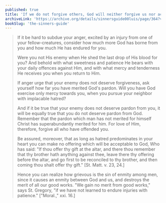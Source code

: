 ```yaml
---
published: true
title: 'If we do not forgive others, God will neither forgive us nor accept any sacrifice we make'
archiveLink: 'https://archive.org/details/sinnersguide00luis/page/364?view=theater'
bookSlug: 'the-sinners-guide'
---
```


> If it be hard to subdue your anger, excited by an injury from one of your fellow-creatures, consider how much more God has borne from you and how much He has endured for you.
>
> Were you not His enemy when He shed the last drop of His blood for you? And behold with what sweetness and patience He bears with your daily offences against Him, and with what mercy and tenderness He receives you when you return to Him.
>
> If anger urge that your enemy does not deserve forgiveness, ask yourself how far you have merited God's pardon. Will you have God exercise only mercy towards you, when you pursue your neighbor with implacable hatred?
>
> And if it be true that your enemy does not deserve pardon from you, it will be equally true that you do not deserve pardon from God. Remember that the pardon which man has not merited for himself Christ has superabundantly merited for him. For love of Him, therefore, forgive all who have offended you.
>
> Be assured, moreover, that as long as hatred predominates in your heart you can make no offering which will be acceptable to God, Who has said: "If thou offer thy gift at the altar, and there thou remember that thy brother hath anything against thee, leave there thy offering before the altar, and go first to be reconciled to thy brother, and then coming thou shalt offer thy gift." [St. Matt. v. 23, 24.]
>
> Hence you can realize how grievous is the sin of enmity among men, since it causes an enmity between God and us, and destroys the merit of all our good works. "We gain no merit from good works," says St. Gregory, "if we have not learned to endure injuries with patience." ["Moral.," xxi. 16.]

